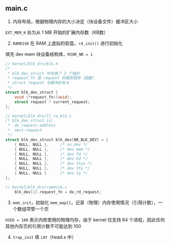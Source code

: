 ## main.c

1. 内存布局，根据物理内存的大小决定（块设备文件）缓冲区大小

`EXT_MEM_K` 处为从 1 MB 开始的扩展内存数（KB数）

2. `RAMDISK` 在 RAM 上虚拟的软盘，`rd_init()` 进行初始化

填充 dev mem 块设备结构体，`MJOR_NR = 1`

```c
// kernel/blk_drv/blk.h
/* 
 * blk_dev_struct 中存放了 2 个指针
 * request_fn 是 request 的服务程序（函数）
 * struct request 与缓冲区有关
 */
struct blk_dev_struct {
	void (*request_fn)(void);
	struct request * current_request;
};

// kernel/blk_drv/ll_rw_blk.c
/* blk_dev_struct is:
 *	do_request-address
 *	next-request
 */
struct blk_dev_struct blk_dev[NR_BLK_DEV] = {
	{ NULL, NULL },		/* no_dev */
	{ NULL, NULL },		/* dev mem */
	{ NULL, NULL },		/* dev fd */
	{ NULL, NULL },		/* dev hd */
	{ NULL, NULL },		/* dev ttyx */
	{ NULL, NULL },		/* dev tty */
	{ NULL, NULL }		/* dev lp */
};

// kernel/blk_drv/ramdisk.c
	blk_dev[1].request_fn = do_rd_request;
```

3. `mem_init`，初始化 `mem_map[]`，记录（物理）内存使用情况（引用计数），一个数组项管一个页

`USED = 100` 表示内核使用的物理内存，由于 kernel 仅支持 64 个进程，因此任何其他内存页的引用计数不可能达到 100

4. `trap_init` 填 `idt`（head.s 中）
